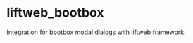 liftweb_bootbox
===============

Integration for [bootbox](http://bootboxjs.com/)  modal dialogs with liftweb framework.
